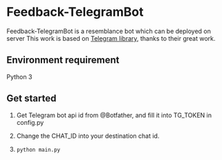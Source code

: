 # Feedback-TelegramBot
Feedback-TelegramBot is a resemblance bot which can be deployed on server
This work is based on [Telegram library](https://github.com/python-telegram-bot/python-telegram-bot), thanks to their great work.

## Environment requirement
Python 3

## Get started
1. Get Telegram bot api id from @Botfather, and fill it into TG_TOKEN in config.py

2. Change the CHAT_ID into your destination chat id.

3. ``` python main.py ```
